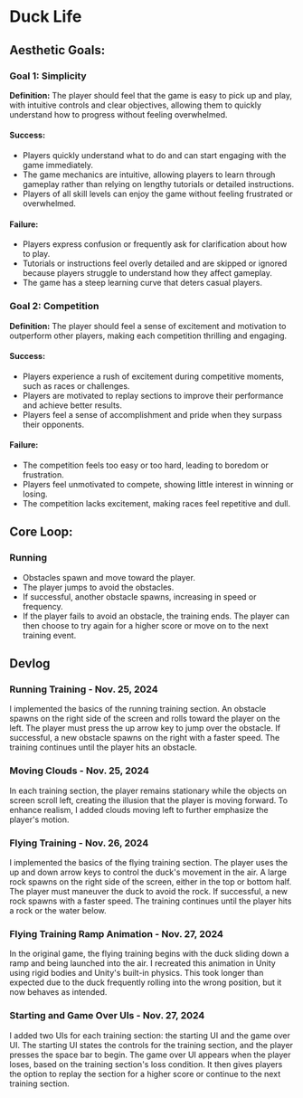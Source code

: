 # Duck Life

## Aesthetic Goals:
### Goal 1: Simplicity
**Definition:** The player should feel that the game is easy to pick up and play, with intuitive controls and clear objectives, allowing them to quickly understand how to progress without feeling overwhelmed.

#### Success:
- Players quickly understand what to do and can start engaging with the game immediately.
- The game mechanics are intuitive, allowing players to learn through gameplay rather than relying on lengthy tutorials or detailed instructions.
- Players of all skill levels can enjoy the game without feeling frustrated or overwhelmed.

#### Failure:
- Players express confusion or frequently ask for clarification about how to play.
- Tutorials or instructions feel overly detailed and are skipped or ignored because players struggle to understand how they affect gameplay.
- The game has a steep learning curve that deters casual players.

### Goal 2: Competition
**Definition:** The player should feel a sense of excitement and motivation to outperform other players, making each competition thrilling and engaging.

#### Success:
- Players experience a rush of excitement during competitive moments, such as races or challenges.
- Players are motivated to replay sections to improve their performance and achieve better results.
- Players feel a sense of accomplishment and pride when they surpass their opponents.

#### Failure:
- The competition feels too easy or too hard, leading to boredom or frustration.
- Players feel unmotivated to compete, showing little interest in winning or losing.
- The competition lacks excitement, making races feel repetitive and dull.

## Core Loop:
### Running
- Obstacles spawn and move toward the player.
- The player jumps to avoid the obstacles.
- If successful, another obstacle spawns, increasing in speed or frequency.
- If the player fails to avoid an obstacle, the training ends. The player can then choose to try again for a higher score or move on to the next training event.

## Devlog
### Running Training - Nov. 25, 2024
I implemented the basics of the running training section. An obstacle spawns on the right side of the screen and rolls toward the player on the left. The player must press the up arrow key to jump over the obstacle. If successful, a new obstacle spawns on the right with a faster speed. The training continues until the player hits an obstacle.

### Moving Clouds - Nov. 25, 2024
In each training section, the player remains stationary while the objects on screen scroll left, creating the illusion that the player is moving forward. To enhance realism, I added clouds moving left to further emphasize the player's motion.

### Flying Training - Nov. 26, 2024
I implemented the basics of the flying training section. The player uses the up and down arrow keys to control the duck's movement in the air. A large rock spawns on the right side of the screen, either in the top or bottom half. The player must maneuver the duck to avoid the rock. If successful, a new rock spawns with a faster speed. The training continues until the player hits a rock or the water below.

### Flying Training Ramp Animation - Nov. 27, 2024
In the original game, the flying training begins with the duck sliding down a ramp and being launched into the air. I recreated this animation in Unity using rigid bodies and Unity's built-in physics. This took longer than expected due to the duck frequently rolling into the wrong position, but it now behaves as intended.

### Starting and Game Over UIs - Nov. 27, 2024
I added two UIs for each training section: the starting UI and the game over UI. The starting UI states the controls for the training section, and the player presses the space bar to begin. The game over UI appears when the player loses, based on the training section's loss condition. It then gives players the option to replay the section for a higher score or continue to the next training section.
